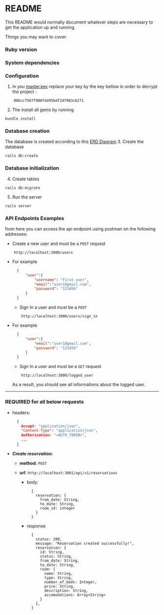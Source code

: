 # README

This README would normally document whatever steps are necessary to get the
application up and running.

Things you may want to cover:

### Ruby version

### System dependencies

### Configuration

 1. In you [master.key](/config/master.key) replace your key by the key bellow in order to decrypt the project : 
```
    00bcc7567f900fd495bdf2d7983c6271
```
  2. The install all gems by running 
  ```
  bundle install
  ```
### Database creation
  The database is created according to this [ERD Diagram](https://drawsql.app/teams/steve72/diagrams/final-capstone)
  3. Create the database
  ```
  rails db:create
  ```
### Database initialization
  4. Create tables
  ```
  rails db:migrate
  ```
  5. Run the server
  ```
  rails server
  ```

### API Endpoints Examples
  from here you can access the api endpoint using postman on the following addresses:

  - Create a new user and must be  a `POST` request
  ```
      http://localhost:3000/users
  ```
  - For example
    ```JSON
      {
          "user":{
              "username": "First user",
              "email":"user1@gmail.com",
              "password": "123456"
          }
      }
    ```
      - Sign In a user and must be  a `POST`
    ```
        http://localhost:3000/users/sign_in
    ```
  - For example
    ```JSON
      {
          "user":{
              "email":"user1@gmail.com",
              "password": "123456"
          }
      }
    ```
      - Sign In a user and must be a `GET` request
    ```
        http://localhost:3000/logged_user
    ```
    As a result, you should see all informations about the logged user.
  -----
 
  ### **REQUIRED** for all below requests
  - headers:
    ```JSON
      {
        Accept: "application/json",
        "Content-Type": "application/json",
        Authorization: "<AUTH_TOKEN>",
        ...
      }
    ```

  - _**Create reservation:**_
    - **method**: `POST`
    - **url**: `http://localhost:3001/api/v1/reservations`
    
      - body:
        ```JS
          {
            reservation: {
              from_date: String,
              to_date: String,
              room_id: integer
            }
          }
        ```
      - response
        ```JS
          {
            status: 200,
            message: "Reservation created successfully!",
            reservation: {
              id: String,
              status: String,
              from_date: String,
              to_date: String,
              room: {
                name: String,
                type: String,
                number_of_beds: Integer,
                price: String,
                description: String,
                accomodations: Array<String>
              }
            },
          }
        ```

 